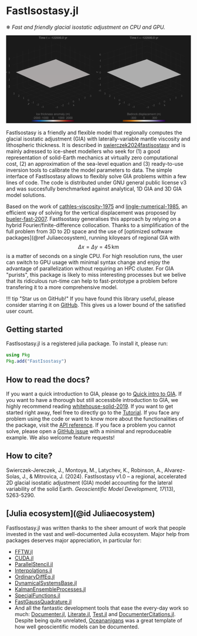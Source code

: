 # FastIsostasy.jl

❄ *Fast and friendly glacial isostatic adjustment on CPU and GPU.*

![GlacialCycle](assets/isl-ice6g-N=350.gif)

FastIsostasy is a friendly and flexible model that regionally computes the glacial isostatic adjustment (GIA) with laterally-variable mantle viscosity and lithospheric thickness. It is described in [swierczek2024fastisostasy](@citet) and is mainly adressed to ice-sheet modellers who seek for (1) a good representation of solid-Earth mechanics at virtually zero computational cost, (2) an approximation of the sea-level equation and (3) ready-to-use inversion tools to calibrate the model parameters to data. The simple interface of FastIsostasy allows to flexibly solve GIA problems within a few lines of code. The code is distributed under GNU general public license v3 and was succesfully benchmarked against analytical, 1D GIA and 3D GIA model solutions.

Based on the work of [cathles-viscosity-1975](@citet) and [lingle-numerical-1985](@citet), an efficient way of solving for the vertical displacement was proposed by [bueler-fast-2007](@citet). FastIsostasy generalises this approach by relying on a hybrid Fourier/finite-difference collocation. Thanks to a simplification of the full problem from 3D to 2D space and the use of [optimized software packages](@ref Juliaecosystem), running kiloyears of regional GIA with $$\Delta x = \Delta y = 45 \, \mathrm{km}$$ is a matter of seconds on a single CPU. For high resolution runs, the user can switch to GPU usage with minimal syntax change and enjoy the advantage of parallelization without requiring an HPC cluster. For GIA "purists", this package is likely to miss interesting processes but we belive that its ridiculous run-time can help to fast-prototype a problem before transfering it to a more comprehensive model.

!!! tip "Star us on GitHub!"
    If you have found this library useful, please consider starring it on [GitHub](https://github.com/JanJereczek/FastIsostasy.jl). This gives us a lower bound of the satisfied user count.

## Getting started

FastIsostasy.jl is a registered julia package. To install it, please run:

```julia
using Pkg
Pkg.add("FastIsostasy")
```

## How to read the docs?

If you want a quick introduction to GIA, please go to [Quick intro to GIA](@ref). If you want to have a thorough but still accessbile introduction to GIA, we highly recommend reading [whitehouse-solid-2019](@citet). If you want to get started right away, feel free to directly go to the [Tutorial](@ref). If you face any problem using the code or want to know more about the functionalities of the package, visit the [API reference](@ref). If you face a problem you cannot solve, please open a [GitHub issue](https://github.com/JanJereczek/FastIsostasy.jl/issues) with a minimal and reproduceable example. We also welcome feature requests!

## How to cite?

Swierczek-Jereczek, J., Montoya, M., Latychev, K., Robinson, A., Alvarez-Solas, J., & Mitrovica, J. (2024). FastIsostasy v1.0 – a regional, accelerated 2D glacial isostatic adjustment (GIA) model accounting for the lateral variability of the solid Earth. *Geoscientific Model Development, 17*(13), 5263-5290.

## [Julia ecosystem](@id Juliaecosystem)

FastIsostasy.jl was written thanks to the sheer amount of work that people invested in the vast and well-documented Julia ecosystem. Major help from packages deserves major appreciation, in particular for:
- [FFTW.jl](https://github.com/JuliaMath/FFTW.jl)
- [CUDA.jl](https://github.com/JuliaGPU/CUDA.jl)
- [ParallelStencil.jl](https://github.com/omlins/ParallelStencil.jl)
- [Interpolations.jl](https://github.com/JuliaMath/Interpolations.jl)
- [OrdinaryDiffEq.jl](https://github.com/SciML/OrdinaryDiffEq.jl)
- [DynamicalSystemsBase.jl](https://github.com/JuliaDynamics/DynamicalSystemsBase.jl)
- [KalmanEnsembleProcesses.jl](https://github.com/CliMA/EnsembleKalmanProcesses.jl)
- [SpecialFunctions.jl](https://github.com/JuliaMath/SpecialFunctions.jl)
- [FastGaussQuadrature.jl](https://github.com/JuliaApproximation/FastGaussQuadrature.jl)
- And all the fantastic development tools that ease the every-day work so much: [Documenter.jl](https://github.com/JuliaDocs/Documenter.jl), [Literate.jl](https://github.com/fredrikekre/Literate.jl), [Test.jl](https://github.com/JuliaLang/julia/tree/master/usr/share/julia/stdlib/v1.9/Test) and [DocumenterCitations.jl](https://github.com/JuliaDocs/DocumenterCitations.jl). Despite being quite unrelated, [Oceananigans](https://github.com/CliMA/Oceananigans.jl) was a great template of how well geoscientific models can be documented.